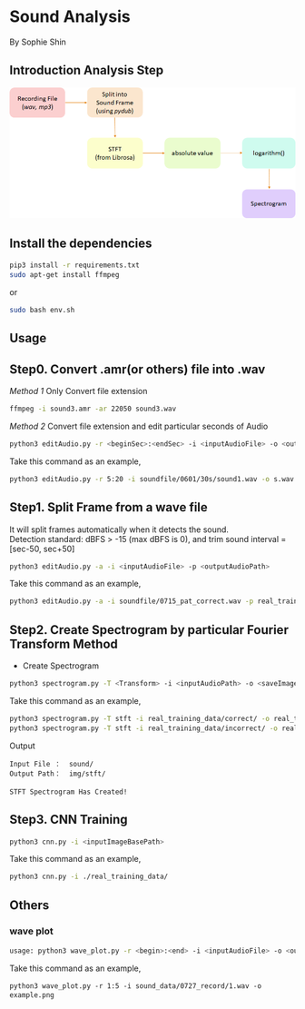 # Sound Analysis

By Sophie Shin

## Introduction Analysis Step
<img src="./img/step.png">

## Install the dependencies
```sh
pip3 install -r requirements.txt
sudo apt-get install ffmpeg
```
or
```sh
sudo bash env.sh
```

## Usage

## Step0. Convert .amr(or others) file into .wav
*Method 1* Only Convert file extension
```sh
ffmpeg -i sound3.amr -ar 22050 sound3.wav
```

*Method 2* Convert file extension and edit particular seconds of Audio
```sh
python3 editAudio.py -r <beginSec>:<endSec> -i <inputAudioFile> -o <outputAudioFile>
```
Take this command as an example,
```sh
python3 editAudio.py -r 5:20 -i soundfile/0601/30s/sound1.wav -o s.wav
```

## Step1. Split Frame from a wave file
It will split frames automatically when it detects the sound. <br>
Detection standard: dBFS > -15 (max dBFS is 0), and trim sound interval = [sec-50, sec+50]
```sh
python3 editAudio.py -a -i <inputAudioFile> -p <outputAudioPath>
```

Take this command as an example,
```sh
python3 editAudio.py -a -i soundfile/0715_pat_correct.wav -p real_training_data/correct
```

## Step2. Create Spectrogram by particular Fourier Transform Method
* Create Spectrogram
```sh
python3 spectrogram.py -T <Transform> -i <inputAudioPath> -o <saveImagePath>
```
Take this command as an example,
```sh
python3 spectrogram.py -T stft -i real_training_data/correct/ -o real_training_data/correct/img
python3 spectrogram.py -T stft -i real_training_data/incorrect/ -o real_training_data/incorrect/img
```
Output
```
Input File ：  sound/
Output Path：  img/stft/

STFT Spectrogram Has Created!
```

## Step3. CNN Training
```sh
python3 cnn.py -i <inputImageBasePath>
```
Take this command as an example,
```sh
python3 cnn.py -i ./real_training_data/
```

## Others

### wave plot
```sh
usage: python3 wave_plot.py -r <begin>:<end> -i <inputAudioFile> -o <outputAudioFile>
```
Take this command as an example,
```
python3 wave_plot.py -r 1:5 -i sound_data/0727_record/1.wav -o example.png
```